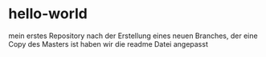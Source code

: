 # hello-world
mein erstes Repository
nach der Erstellung eines neuen Branches, der eine Copy des Masters ist
haben wir die readme Datei angepasst
